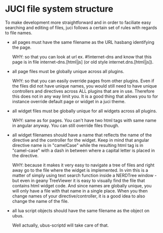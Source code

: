 # JUCI file system structure

To make development more straightforward and in order to faciliate easy
searching and editing of files, juci follows a certain set of rules with
regards to file names. 

* all pages must have the same filename as the URL hasbang identifying the
page. 
	
	WHY: so that you can look at url ex. #!internet-dns and know that this page
is in file internet-dns.[html|js] (or old style internet.dns.[html|js]).

* all page files must be globally unique across all plugins. 

	WHY: so that you can easily override pages from other plugins. Even if the
files did not have unique names, you would still need to have unique
controllers and directives across ALL plugins that are in use. Therefore this
does not in any way limit you. It is a good thing that allows you to for
instance override default page or widget in a juci theme. 

* all widget files must be globally unique for all widgets across all plugins.

	WHY: same as for pages. You can't have two html tags with same name in angular
anyway. You can still override files though.

* all widget filenames should have a name that reflects the name of the
directive and the controller for the widget. Keep in mind that angular
directive name is in "camelCase" while the resulting html tag is in
"camel-case" with a dash in between where a capital letter is placed in the
directive. 

	WHY: because it makes it very easy to navigate a tree of files and right
away go to the file where the widget is implemented. In vim this is a matter of
simply using text search function inside a NERDTree window - but even in geany
TreeViewer it is easy to visually find the file that contains html widget code.
And since names are globally unique, you will only have a file with that name
in a single place. When you then change names of your directive/controller, it
is a good idea to also change the name of the file. 

* all lua script objects should have the same filename as the object on ubus.

	Well actually, ubus-scriptd will take care of that. 

